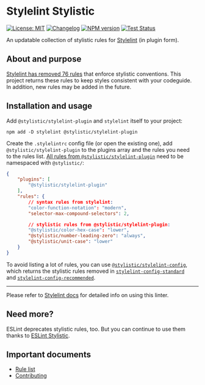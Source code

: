# Stylelint Stylistic

[![License: MIT][license-image]][license-url]
[![Changelog][changelog-image]][changelog-url]
[![NPM version][npm-image]][npm-url]
[![Test Status][test-image]][test-url]

An updatable collection of stylistic rules for [Stylelint](https://github.com/stylelint/stylelint) (in plugin form).

## About and purpose

[Stylelint has removed 76 rules](https://stylelint.io/migration-guide/to-16#removed-deprecated-stylistic-rules) that enforce stylistic conventions. This project returns these rules to keep styles consistent with your codeguide. In addition, new rules may be added in the future.

## Installation and usage

Add `@stylistic/stylelint-plugin` and `stylelint` itself to your project:

```shell
npm add -D stylelint @stylistic/stylelint-plugin
```

Create the `.stylelintrc` config file (or open the existing one), add `@stylistic/stylelint-plugin` to the plugins array and the rules you need to the rules list. [All rules from `@stylistic/stylelint-plugin`](https://github.com/stylelint-stylistic/stylelint-stylistic/blob/main/docs/user-guide/rules.md) need to be namespaced with `@stylistic/`:

```json
{
	"plugins": [
		"@stylistic/stylelint-plugin"
	],
	"rules": {
		// syntax rules from stylelint:
		"color-function-notation": "modern",
		"selector-max-compound-selectors": 2,

		// stylistic rules from @stylistic/stylelint-plugin:
		"@stylistic/color-hex-case": "lower",
		"@stylistic/number-leading-zero": "always",
		"@stylistic/unit-case": "lower"
	}
}
```

To avoid listing a lot of rules, you can use [`@stylistic/stylelint-config`](https://www.npmjs.com/package/@stylistic/stylelint-config), which returns the stylistic rules removed in [`stylelint-config-standard`](https://github.com/stylelint/stylelint-config-standard/releases/tag/30.0.0) and [`stylelint-config-recommended`](https://github.com/stylelint/stylelint-config-recommended/releases/tag/10.0.1).

---

Please refer to [Stylelint docs](https://stylelint.io/user-guide/get-started) for detailed info on using this linter.

## Need more?

ESLint deprecates stylistic rules, too. But you can continue to use them thanks to [ESLint Stylistic](https://eslint.style).

## Important documents

- [Rule list](https://github.com/stylelint-stylistic/stylelint-stylistic/blob/main/docs/user-guide/rules.md)
- [Contributing](https://github.com/stylelint-stylistic/stylelint-stylistic/blob/main/CONTRIBUTING.md)

[license-url]: https://github.com/stylelint-stylistic/stylelint-stylistic/blob/main/LICENSE.md
[license-image]: https://img.shields.io/badge/License-MIT-limegreen.svg

[changelog-url]: https://github.com/stylelint-stylistic/stylelint-stylistic/blob/main/CHANGELOG.md
[changelog-image]: https://img.shields.io/badge/Change-log-limegreen

[npm-url]: https://npmjs.org/package/@stylistic/stylelint-plugin
[npm-image]: https://badge.fury.io/js/@stylistic%2Fstylelint-plugin.svg

[test-url]: https://github.com/stylelint-stylistic/stylelint-stylistic/actions
[test-image]: https://github.com/stylelint-stylistic/stylelint-stylistic/actions/workflows/test.yaml/badge.svg?branch=main
